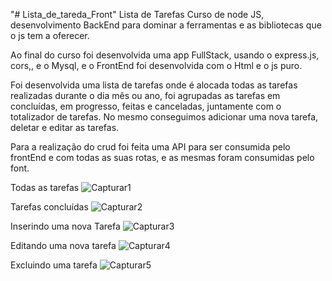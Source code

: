 "# Lista_de_tareda_Front" 
Lista de Tarefas
Curso de node JS, desenvolvimento BackEnd para dominar a ferramentas e as bibliotecas que o js tem a oferecer.

Ao final do curso foi desenvolvida uma app FullStack, usando o express.js, cors,, e o Mysql, e o FrontEnd foi desenvolvida com o Html e o js puro.

Foi desenvolvida uma lista de tarefas onde é alocada todas as tarefas realizadas durante o dia mês ou ano, foi agrupadas as tarefas em concluídas, em progresso, feitas e canceladas, juntamente com o totalizador de tarefas.
No mesmo conseguimos adicionar uma nova tarefa, deletar e editar as tarefas.

Para a realização do crud foi feita uma API para ser consumida pelo frontEnd e com todas as suas rotas, e as mesmas foram consumidas pelo font. 


Todas as tarefas
![Capturar1](https://github.com/AntonioVicente37/Lista_de_tareda_Front/assets/63076341/b04ffd20-a884-4975-9cc8-d81b97fff329)

Tarefas concluídas 
![Capturar2](https://github.com/AntonioVicente37/Lista_de_tareda_Front/assets/63076341/68b099e1-8b86-4f97-ac50-d20f03b63683)

Inserindo uma nova Tarefa
![Capturar3](https://github.com/AntonioVicente37/Lista_de_tareda_Front/assets/63076341/a89e381f-cfa9-4b40-9bc8-a753af4d5f49)

Editando uma nova tarefa
![Capturar4](https://github.com/AntonioVicente37/Lista_de_tareda_Front/assets/63076341/e818bfb6-c833-411f-8898-cb28029237f0)

Excluindo uma tarefa
![Capturar5](https://github.com/AntonioVicente37/Lista_de_tareda_Front/assets/63076341/37034c0d-ead1-416e-927a-9e7c2c7d618c)
